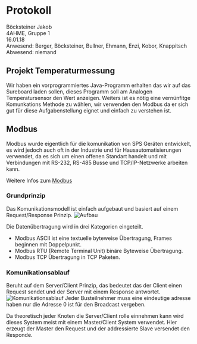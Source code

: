 # Protokoll
  Böcksteiner Jakob  
  4AHME, Gruppe 1  
  16.01.18  
  Anwesend: Berger, Böcksteiner, Bullner, Ehmann, Enzi, Kobor, Knappitsch  
  Abwesend: niemand  
  
 ## Projekt Temperaturmessung
 Wir haben ein vorprogrammiertes Java-Programm erhalten das wir auf das Sureboard laden sollen, dieses Programm soll am Analogen Temperatursensor den Wert anzeigen. Weiters ist es nötig eine vernünfitge Komunkations Methode zu wählen, wir verwenden den Modbus da er sich gut für diese Aufgabenstellung eignet und einfach zu verstehen ist.
 
 ## Modbus
 Modbus wurde eigentlich für die komunikation von SPS Geräten entwickelt, es wird jedoch auch oft in der Industrie und für Hausautomatisierungen verwendet, da es sich um einen offenen Standart handelt und mit Verbindungen mit RS-232, RS-485 Busse und TCP/IP-Netzwerke arbeiten kann.

Weitere Infos zum [Modbus](http://www.modbus.org/docs/Modbus_Application_Protocol_V1_1b3.pdf)

### Grundprinzip
Das Komunikationsmodell ist einfach aufgebaut und basiert auf einem Request/Response Prinzip. 
![Aufbau](https://github.com/HTLMechatronics/m14-la1-sx/blob/boejam13/boejam13/Modbus-Grundprinzip.PNG)

Die Datenübertragung wird in drei Kategorien eingeteilt.
* Modbus ASCII ist eine textuelle byteweise Übertragung, Frames beginnen mit Doppelpunkt.
* Modbus RTU (Remote Terminal Unit) binäre Byteweise Übertragung.
* Modbus TCP Übertragung in TCP Paketen.

### Komunikationsablauf
Beruht auf dem Server/Client Prinzip, das bedeutet das der Client einen Request sendet und der Server mit einem Response antwortet.
![Komunikationsablauf](https://github.com/HTLMechatronics/m14-la1-sx/blob/boejam13/boejam13/Modbus-Komunikation.PNG)
Jeder Busteilnehmer muss eine eindeutige adresse haben nur die Adresse 0 ist für den Broadcast vergeben.

Da theoretisch jeder Knoten die Server/Client rolle einnehmen kann wird dieses System meist mit einem Master/Client System verwendet. Hier erzeugt der Master den Request und der addressierte Slave versendet den Responde.


